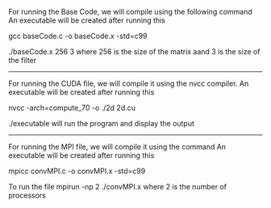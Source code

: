For running the Base Code, we will compile using the following command
An executable will be created after running this

gcc baseCode.c -o baseCode.x -std=c99

./baseCode.x 256 3 where 256 is the size of the matrix aand 3 is the size of the filter

*************************************************************************************************
For running the CUDA file, we will compile it using the nvcc compiler.
An executable will be created after running this

nvcc -arch=compute_70 -o ./2d 2d.cu

./executable will run the program and display the output

*************************************************************************************************
For running the MPI file, we will compile it using the command
An executable will be created after running this

 mpicc convMPI.c -o convMPI.x -std=c99
 
 To run the file
 mpirun -np 2 ./convMPI.x where 2 is the number of processors
